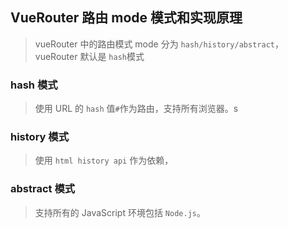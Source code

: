## VueRouter 路由 mode 模式和实现原理
> vueRouter 中的路由模式 mode 分为 `hash/history/abstract`，vueRouter 默认是 `hash`模式

### hash 模式
> 使用 URL 的 `hash` 值`#`作为路由，支持所有浏览器。s

### history 模式
> 使用 `html history api` 作为依赖，

### abstract 模式
> 支持所有的 JavaScript 环境包括 `Node.js`。
